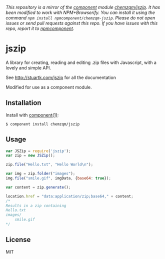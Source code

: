 *This repository is a mirror of the [component](http://component.io) module [chemzqm/jszip](http://github.com/chemzqm/jszip). It has been modified to work with NPM+Browserify. You can install it using the command `npm install npmcomponent/chemzqm-jszip`. Please do not open issues or send pull requests against this repo. If you have issues with this repo, report it to [npmcomponent](https://github.com/airportyh/npmcomponent).*

# jszip

A library for creating, reading and editing .zip files with Javascript, with a lovely and simple API.

See http://stuartk.com/jszip for all the documentation

Modified for use as a component module.

## Installation

  Install with [component(1)](http://component.io):

    $ component install chemzqm/jszip

## Usage

``` js
var JSZip = require('jszip');
var zip = new JSZip();

zip.file("Hello.txt", "Hello World\n");

var img = zip.folder("images");
img.file("smile.gif", imgData, {base64: true});

var content = zip.generate();

location.href = "data:application/zip;base64," + content;
/*
Results in a zip containing
Hello.txt
images/
    smile.gif
*/
```
## License

  MIT
